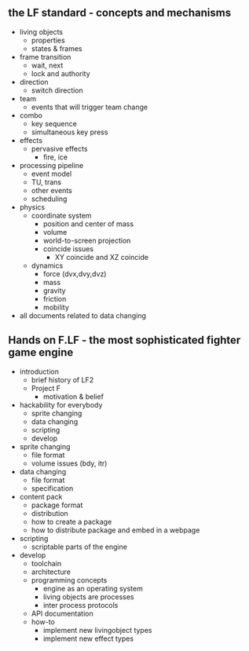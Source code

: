 ## the LF standard - concepts and mechanisms

- living objects
	- properties
	- states & frames
- frame transition
	- wait, next
	- lock and authority
- direction
	- switch direction
- team
	- events that will trigger team change
- combo
	- key sequence
	- simultaneous key press
- effects
	- pervasive effects
		- fire, ice
- processing pipeline
	- event model
	- TU, trans
	- other events
	- scheduling
- physics
	- coordinate system
		- position and center of mass
		- volume
		- world-to-screen projection
		- coincide issues
			- XY coincide and XZ coincide
	- dynamics
		- force (dvx,dvy,dvz)
		- mass
		- gravity
		- friction
		- mobility
- all documents related to data changing

## Hands on F.LF - the most sophisticated fighter game engine

- introduction
	- brief history of LF2
	- Project F
		- motivation & belief
- hackability for everybody
	- sprite changing
	- data changing
	- scripting
	- develop
- sprite changing
	- file format
	- volume issues (bdy, itr)
- data changing
	- file format
	- specification
- content pack
	- package format
	- distribution
	- how to create a package
	- how to distribute package and embed in a webpage
- scripting
	- scriptable parts of the engine
- develop
	- toolchain
	- architecture
	- programming concepts
		- engine as an operating system
		- living objects are processes
		- inter process protocols
	- API documentation
	- how-to
		- implement new livingobject types
		- implement new effect types
